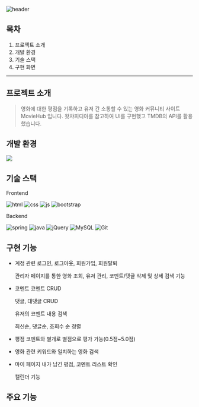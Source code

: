 ![header](https://capsule-render.vercel.app/api?type=rounded&color=gradient&height=200&section=header&text=MovieHub&fontSize=60)

## 목차
1. 프로젝트 소개
2. 개발 환경
3. 기술 스택
4. 구현 화면

---
프로젝트 소개
---

> 영화에 대한 평점을 기록하고 유저 간 소통할 수 있는 영화 커뮤니티 사이트 MovieHub 입니다.
> 왓챠피디아를 참고하여 UI를 구현했고 TMDB의 API를 활용했습니다.


개발 환경
---
![](https://img.shields.io/badge/Windows-0078D6?style=for-the-badge&logo=windows&logoColor=white)
    
기술 스택
---
Frontend

![html](https://img.shields.io/badge/HTML5-E34F26?style=for-the-badge&logo=html5&logoColor=white
) ![css](https://img.shields.io/badge/CSS3-1572B6?style=for-the-badge&logo=css3&logoColor=white) ![js](https://img.shields.io/badge/JavaScript-F7DF1E?style=for-the-badge&logo=JavaScript&logoColor=white) ![bootstrap](https://img.shields.io/badge/Bootstrap-563D7C?style=for-the-badge&logo=bootstrap&logoColor=white)

Backend

![spring](https://img.shields.io/badge/Spring-6DB33F?style=for-the-badge&logo=spring&logoColor=white) ![java](https://img.shields.io/badge/Java-ED8B00?style=for-the-badge&logo=openjdk&logoColor=white) ![jQuery](https://img.shields.io/badge/jQuery-0769AD?style=for-the-badge&logo=jquery&logoColor=white)
![MySQL](https://img.shields.io/badge/MySQL-00000F?style=for-the-badge&logo=mysql&logoColor=white) ![Git](https://img.shields.io/badge/GIT-E44C30?style=for-the-badge&logo=git&logoColor=white
)

## 구현 기능
- 계정 관련
     로그인, 로그아웃, 회원가입, 회원탈퇴
  
     관리자 페이지를 통한 영화 조회, 유저 관리, 코멘트/댓글 삭제 및 상세 검색 기능
  
- 코멘트
     코멘트 CRUD
  
     댓글, 대댓글 CRUD
  
     유저의 코멘트 내용 검색
  
     최신순, 댓글순, 조회수 순 정렬
  
- 평점
     코멘트와 별개로 별점으로 평가 가능(0.5점~5.0점)
  
- 영화 관련
     키워드와 일치하는 영화 검색
  
- 마이 페이지
     내가 남긴 평점, 코멘트 리스트 확인
  
     캘린더 기능

## 주요 기능

